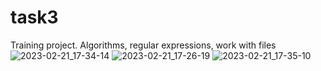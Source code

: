# task3
Training project. Algorithms, regular expressions, work with files
![2023-02-21_17-34-14](https://user-images.githubusercontent.com/125149779/220374340-c315f349-21a0-4ff4-a408-77b117c399b4.png)
![2023-02-21_17-26-19](https://user-images.githubusercontent.com/125149779/220374474-d6ba36bb-7125-48b1-ae63-f2ca4a2300fa.png)
![2023-02-21_17-35-10](https://user-images.githubusercontent.com/125149779/220374488-4a37e755-95f2-4962-b2ff-3332a21e76b7.png)

